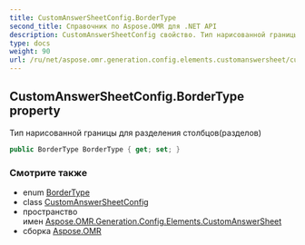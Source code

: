 ```yaml
---
title: CustomAnswerSheetConfig.BorderType
second_title: Справочник по Aspose.OMR для .NET API
description: CustomAnswerSheetConfig свойство. Тип нарисованной границы для разделения столбцовразделов
type: docs
weight: 90
url: /ru/net/aspose.omr.generation.config.elements.customanswersheet/customanswersheetconfig/bordertype/
---
```

## CustomAnswerSheetConfig.BorderType property

Тип нарисованной границы для разделения столбцов(разделов)

```csharp
public BorderType BorderType { get; set; }
```

### Смотрите также

* enum [BorderType](../../../aspose.omr.generation.config.enums/bordertype/)
* class [CustomAnswerSheetConfig](../)
* пространство имен [Aspose.OMR.Generation.Config.Elements.CustomAnswerSheet](../../customanswersheetconfig/)
* сборка [Aspose.OMR](../../../)


